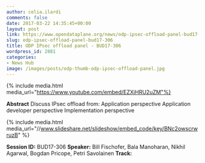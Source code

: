 ```yaml
---
author: celia.ilardi
comments: false
date: 2017-03-22 14:35:45+00:00
layout: post
link: https://www.opendataplane.org/news/odp-ipsec-offload-panel-bud17-306/
slug: odp-ipsec-offload-panel-bud17-306
title: ODP IPsec offload panel - BUD17-306
wordpress_id: 2881
categories:
- News Hub
image: /images/posts/odp-thumb-odp-ipsec-offload-panel.jpg
---
```

{% include media.html media_url="https://www.youtube.com/embed/EZXiHRU2uZM"%}

**Abstract**
Discuss IPsec offload from:
Application perspective
Application developer perspective
Implementation perspective

{% include media.html media_url="//www.slideshare.net/slideshow/embed_code/key/BNc2owscrwruzB" %}

**Session ID:** BUD17-306
**Speaker:** Bill Fischofer, Bala Manoharan,
Nikhil Agarwal, Bogdan Pricope, Petri Savolainen
**Track:**
